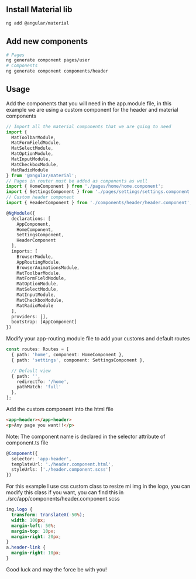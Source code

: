 ## Install Material lib

```sh
ng add @angular/material
```

## Add new components

```sh
# Pages
ng generate component pages/user
# Components
ng generate component components/header
```

## Usage

Add the components that you will need in the app.module file, in this example we are using a custom component for the header and material components

```typescript
// Import all the material components that we are going to need
import {
  MatToolbarModule,
  MatFormFieldModule,
  MatSelectModule,
  MatOptionModule,
  MatInputModule,
  MatCheckboxModule,
  MatRadioModule
} from '@angular/material';
// Pages in router must be added as components as well
import { HomeComponent } from './pages/home/home.component';
import { SettingsComponent } from './pages/settings/settings.component';
// Custom header component
import { HeaderComponent } from './components/header/header.component';

@NgModule({
  declarations: [
    AppComponent,
    HomeComponent,
    SettingsComponent,
    HeaderComponent
  ],
  imports: [
    BrowserModule,
    AppRoutingModule,
    BrowserAnimationsModule,
    MatToolbarModule,
    MatFormFieldModule,
    MatOptionModule,
    MatSelectModule,
    MatInputModule,
    MatCheckboxModule,
    MatRadioModule
  ],
  providers: [],
  bootstrap: [AppComponent]
})
```

Modify your app-routing.module file to add your customs and default routes

```typescript
const routes: Routes = [
  { path: 'home', component: HomeComponent },
  { path: 'settings', component: SettingsComponent },

  // Default view
  { path: '',
    redirectTo: '/home',
    pathMatch: 'full'
  },
];
```

Add the custom component into the html file

```html
<app-header></app-header>
<p>Any page you want!!</p>
```

Note: The component name is declared in the selector attribute of component.ts file

```typescript
@Component({
  selector: 'app-header',
  templateUrl: './header.component.html',
  styleUrls: ['./header.component.scss']
})
```

For this example I use css custom class to resize mi img in the logo, you can modify this class if you want, you can find this in ./src/app/components/header.component.scss

```css
img.logo {
  transform: translateX(-50%);
  width: 100px;
  margin-left: 50%;
  margin-top: 10px;
  margin-right: 20px;
}
a.header-link {
  margin-right: 10px;
}
```

Good luck and may the force be with you!
